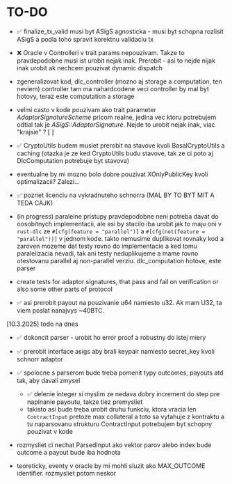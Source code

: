 # TO-DO

- ✅ finalize_tx_valid musi byt ASigS agnosticka - musi byt schopna rozlisit ASigS a podla toho spravit korektnu validaciu tx
- ❌ Oracle v Controlleri v trait params nepouzivam. Takze to pravdepodobne musi ist urobit nejak inak. Prerobit - asi to nejde nijak inak urobit ak nechcem pouzivat dynamic dispatch

- zgeneralizovat kod, dlc_controller (mozno aj storage a computation, ten neviem) controller tam ma nahardcodene veci
 controller by mal byt hotovy, teraz este computation a storage

- velmi casto v kode pouzivam ako trait parameter *AdaptorSignatureScheme* pricom realne, jedina vec ktoru potrebujem odtial tak je *ASigS::AdaptorSignature*. Nejde to urobit nejak inak, viac "krajsie" ? [ ]
- ✅ CryptoUtils budem musiet prerobit na stavove kvoli BasalCryptoUtils a caching (otazka je ze ked CryptoUtils budu stavove, tak ze ci poto aj DlcComputation potrebuje byt stavova)
- eventualne by mi mozno bolo dobre pouzivat XOnlyPublicKey kvoli optimalizacii? Zalezi...
- ✅ pozriet licenciu na vykradnuteho schnorra (MAL BY TO BYT MIT A TEDA CAJK)

- (in progress) paralelne pristupy pravdepodobne neni potreba davat do oosobitnych implementacii, ale asi by stacilo iba urobit jak to maju oni v `rust-dlc` ze `#[cfg(feature = "parallel")]` a `#[cfg(not(feature = "parallel"))]` v jednom kode. takto nemusime duplikovat rovnaky kod a zaroven mozeme dat testy rovno do implementacie a ked tomu paralelizacia nevadi, tak ani testy neduplikujeme a mame rovno otestovanu parallel aj non-parallel verziu. dlc_computation hotove, este parser
- create tests for adaptor signatures, that pass and fail on verification or also some other parts of protocol
- ✅ asi prerobit payout na pouzivanie u64 namiesto u32. Ak mam U32, ta viem poslat nanajvys ~40BTC.

[10.3.2025]
todo na dnes
- ✅ dokoncit parser - urobit ho error proof a robustny do istej miery
- ✅ prerobit interface asigs aby brali keypair namiesto secret_key kvoli schnorr adaptor
- ✅ spolocne s parserom bude treba pomenit typy outcomes, payouts atd tak, aby davali zmysel
    + ✅ delenie integer si myslim ze nedava dobry increment do step pre naplnanie payoutu, takze tiez premysliet
    + takisto asi bude treba urobit druhu funkciu, ktora vracia len `ContractInput` pretoze max collateral a toto sa vytahuje z kontraktu a tu naparsovanu strukturu ContractInput potrebujem byt schopny pouzivat v kode
- rozmysliet ci nechat ParsedInput ako vektor parov alebo index bude outcome a payout bude iba hodnota

- teoreticky, eventy v oracle by mi mohli sluzit ako MAX_OUTCOME identifier. rozmysliet potom neskor